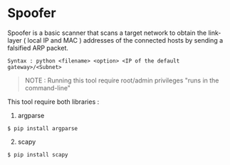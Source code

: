 # Spoofer

Spoofer is a basic scanner that scans a target network to obtain the link-layer ( local IP and MAC ) addresses of the connected hosts by sending a falsified ARP packet.


`Syntax : python <filename> <option> <IP of the default gateway>/<Subnet>`

> NOTE : Running this tool require root/admin privileges "runs in the command-line"


  
This tool require both libraries :

1. argparse
  
  ```
  $ pip install argparse
  ```
2. scapy 
  ```
  $ pip install scapy
  ```
  
